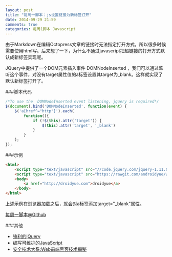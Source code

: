 ```yaml
---
layout: post
title: "每周一脚本：js设置链接为新标签打开"
date: 2014-09-29 21:59
comments: true
categories: 每周1脚本 Javascript 
---
```

由于Markdown在编辑Octopress文章的链接时无法指定打开方式，所以很多时候需要使用html写。后来想了一下，为什么不通过javascript把超链接的打开方式默认成新标签实现呢。
<!--more-->

JQuery中提供了一个DOM元素插入事件 DOMNodeInserted ，我们可以通过监听这个事件，对没有target属性值的a标签设置其target为_blank。这样就实现了默认新标签打开了。

###脚本代码
```javascript lineos:false
/*To use the  DOMNodeInserted event listening, jquery is required*/
$(document).bind('DOMNodeInserted', function(event) {
	$('a[href^="http"]').each(
        function(){
			if (!$(this).attr('target')) {
				$(this).attr('target', '_blank')
			}   
        }
    );
});
```

###示例
```html lineos:false
<html>
    <script type="text/javascript" src="//code.jquery.com/jquery-1.11.0.min.js"></script>
    <script type="text/javascript" src="https://rawgit.com/androidyue/weekly-scripts/master/javascript/target_blank_link.js"></script>
    <body>
   		<a href="http://droidyue.com">droidyue</a>
    </body>
</html>
```
上述示例在浏览器加载之后，就会对a标签添加target="_blank"属性。

[每周一脚本@Github](https://github.com/androidyue/weekly-scripts/blob/master/javascript/target_blank_link.js)


###其他
  * <a href="http://www.amazon.cn/gp/product/B0089TDFNS/ref=as_li_tf_tl?ie=UTF8&camp=536&creative=3200&creativeASIN=B0089TDFNS&linkCode=as2&tag=droidyue-23">锋利的jQuery</a><img src="http://ir-cn.amazon-adsystem.com/e/ir?t=droidyue-23&l=as2&o=28&a=B0089TDFNS" width="1" height="1" border="0" alt="" style="border:none !important; margin:0px !important;" />
  * <a href="http://www.amazon.cn/gp/product/B00BQ7RMW0/ref=as_li_tf_tl?ie=UTF8&camp=536&creative=3200&creativeASIN=B00BQ7RMW0&linkCode=as2&tag=droidyue-23">编写可维护的JavaScript</a><img src="http://ir-cn.amazon-adsystem.com/e/ir?t=droidyue-23&l=as2&o=28&a=B00BQ7RMW0" width="1" height="1" border="0" alt="" style="border:none !important; margin:0px !important;" />
  * <a href="http://www.amazon.cn/gp/product/B00B14IGUK/ref=as_li_tf_tl?ie=UTF8&camp=536&creative=3200&creativeASIN=B00B14IGUK&linkCode=as2&tag=droidyue-23">安全技术大系:Web前端黑客技术揭秘</a><img src="http://ir-cn.amazon-adsystem.com/e/ir?t=droidyue-23&l=as2&o=28&a=B00B14IGUK" width="1" height="1" border="0" alt="" style="border:none !important; margin:0px !important;" />
